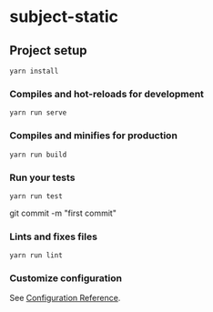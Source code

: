 # subject-static

## Project setup
```
yarn install
```

### Compiles and hot-reloads for development
```
yarn run serve
```

### Compiles and minifies for production
```
yarn run build
```

### Run your tests
```
yarn run test
```
git commit -m "first commit"

### Lints and fixes files
```
yarn run lint
```

### Customize configuration
See [Configuration Reference](https://cli.vuejs.org/config/).
